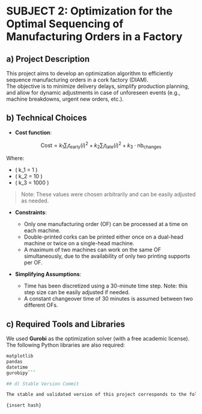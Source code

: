 # SUBJECT 2: Optimization for the Optimal Sequencing of Manufacturing Orders in a Factory

## a) Project Description

This project aims to develop an optimization algorithm to efficiently sequence manufacturing orders in a cork factory (DIAM).  
The objective is to minimize delivery delays, simplify production planning, and allow for dynamic adjustments in case of unforeseen events (e.g., machine breakdowns, urgent new orders, etc.).

## b) Technical Choices

- **Cost function**:

$$
  \text{Cost} = k_1 \sum_i t_{\text{early}}(i)^2 + k_2 \sum_i t_{\text{late}}(i)^2 + k_3 \cdot \text{nb}_{\text{changes}}
  $$

  Where:

  - \( k_1 = 1 \)
  - \( k_2 = 10 \)
  - \( k_3 = 1000 \)

  > Note: These values were chosen arbitrarily and can be easily adjusted as needed.
- **Constraints**:
  - Only one manufacturing order (OF) can be processed at a time on each machine.
  - Double-printed corks can be printed either once on a dual-head machine or twice on a single-head machine.
  - A maximum of two machines can work on the same OF simultaneously, due to the availability of only two printing supports per OF.

- **Simplifying Assumptions**:
  - Time has been discretized using a 30-minute time step. Note: this step size can be easily adjusted if needed.
  - A constant changeover time of 30 minutes is assumed between two different OFs.

## c) Required Tools and Libraries

We used **Gurobi** as the optimization solver (with a free academic license).  
The following Python libraries are also required:

```bash
matplotlib
pandas
datetime
gurobipy```

## d) Stable Version Commit

The stable and validated version of this project corresponds to the following commit hash:

{insert hash}

